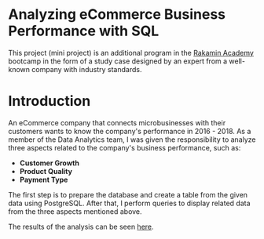 # Analyzing eCommerce Business Performance with SQL

This project (mini project) is an additional program in the [Rakamin Academy](https://www.rakamin.com/) bootcamp in the form of a study case designed by an expert from a well-known company with industry standards.

# Introduction

An eCommerce company that connects microbusinesses with their customers wants to know the company's performance in 2016 - 2018. As a member of the Data Analytics team, I was given the responsibility to analyze three aspects related to the company's business performance, such as:

* **Customer Growth**
* **Product Quality**
* **Payment Type**

The first step is to prepare the database and create a table from the given data using PostgreSQL. After that, I perform queries to display related data from the three aspects mentioned above.

The results of the analysis can be seen [here](https://github.com/abdsyafiq/Analyzing-eCommerce-Business-Performance-with-SQL/blob/master/Analyzing%20eCommerce%20Business%20Performance%20with%20SQL.pdf).
